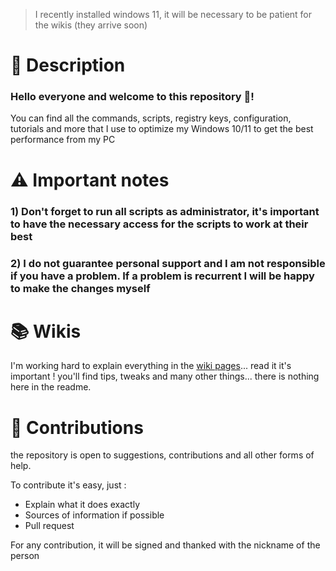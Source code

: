 >I recently installed windows 11, it will be necessary to be patient for the wikis (they arrive soon)
# 📖 Description
### Hello everyone and welcome to this repository 👋!
You can find all the commands, scripts, registry keys, configuration, tutorials and more that I use to optimize my Windows 10/11 to get the best performance from my PC

# ⚠ Important notes

### 1) Don't forget to run all scripts as administrator, it's important to have the necessary access for the scripts to work at their best

### 2) I do not guarantee personal support and I am not responsible if you have a problem. If a problem is recurrent I will be happy to make the changes myself 

# 📚 Wikis

I'm working hard to explain everything in the [wiki pages](https://github.com/Damokless/Windows11-Optimization/wiki)... read it it's important ! you'll find tips, tweaks and many other things... there is nothing here in the readme.

# 🤝 Contributions

the repository is open to suggestions, contributions and all other forms of help.

To contribute it's easy, just :

- Explain what it does exactly
- Sources of information if possible
- Pull request

For any contribution, it will be signed and thanked with the nickname of the person
